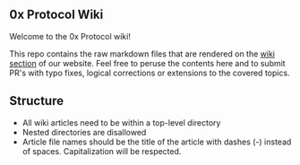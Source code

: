 0x Protocol Wiki
----------------

Welcome to the 0x Protocol wiki!

This repo contains the raw markdown files that are rendered on the [wiki section](https://0xproject.com/wiki) of our website. Feel free to peruse the contents here and to submit PR's with typo fixes, logical corrections or extensions to the covered topics.

## Structure

- All wiki articles need to be within a top-level directory
- Nested directories are disallowed
- Article file names should be the title of the article with dashes (-) instead of spaces. Capitalization will be respected.
